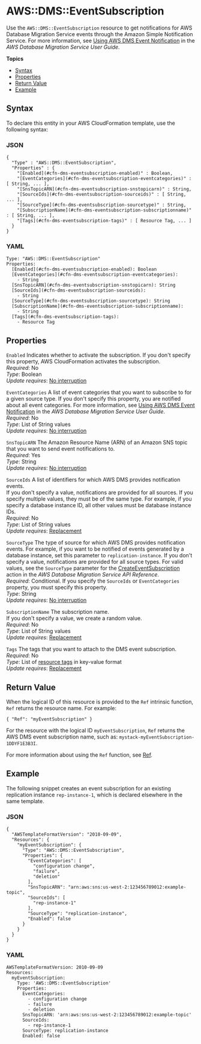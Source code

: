 # AWS::DMS::EventSubscription<a name="aws-resource-dms-eventsubscription"></a>

Use the `AWS::DMS::EventSubscription` resource to get notifications for AWS Database Migration Service events through the Amazon Simple Notification Service\. For more information, see [Using AWS DMS Event Notification](http://docs.aws.amazon.com/dms/latest/userguide/USER_Events.html) in the *AWS Database Migration Service User Guide*\.

**Topics**
+ [Syntax](#aws-resource-dms-eventsubscription-syntax)
+ [Properties](#aws-resource-dms-eventsubscription-properties)
+ [Return Value](#aws-resource-dms-eventsubscription-returnvalues)
+ [Example](#aws-resource-dms-eventsubscription-examples)

## Syntax<a name="aws-resource-dms-eventsubscription-syntax"></a>

To declare this entity in your AWS CloudFormation template, use the following syntax:

### JSON<a name="aws-resource-dms-eventsubscription-syntax.json"></a>

```
{
  "Type" : "AWS::DMS::EventSubscription",
  "Properties" : {
    "[Enabled](#cfn-dms-eventsubscription-enabled)" : Boolean,
    "[EventCategories](#cfn-dms-eventsubscription-eventcategories)" : [ String, ... ],
    "[SnsTopicARN](#cfn-dms-eventsubscription-snstopicarn)" : String,
    "[SourceIds](#cfn-dms-eventsubscription-sourceids)" : [ String, ... ],
    "[SourceType](#cfn-dms-eventsubscription-sourcetype)" : String,
    "[SubscriptionName](#cfn-dms-eventsubscription-subscriptionname)" : [ String, ... ],
    "[Tags](#cfn-dms-eventsubscription-tags)" : [ Resource Tag, ... ]
  }
}
```

### YAML<a name="aws-resource-dms-eventsubscription-syntax.yaml"></a>

```
Type: "AWS::DMS::EventSubscription"
Properties: 
  [Enabled](#cfn-dms-eventsubscription-enabled): Boolean
  [EventCategories](#cfn-dms-eventsubscription-eventcategories): 
    - String
  [SnsTopicARN](#cfn-dms-eventsubscription-snstopicarn): String
  [SourceIds](#cfn-dms-eventsubscription-sourceids):
    - String
  [SourceType](#cfn-dms-eventsubscription-sourcetype): String
  [SubscriptionName](#cfn-dms-eventsubscription-subscriptionname): 
    - String
  [Tags](#cfn-dms-eventsubscription-tags): 
    - Resource Tag
```

## Properties<a name="aws-resource-dms-eventsubscription-properties"></a>

`Enabled`  <a name="cfn-dms-eventsubscription-enabled"></a>
Indicates whether to activate the subscription\. If you don't specify this property, AWS CloudFormation activates the subscription\.  
*Required*: No  
*Type*: Boolean  
*Update requires*: [No interruption](using-cfn-updating-stacks-update-behaviors.md#update-no-interrupt)

`EventCategories`  <a name="cfn-dms-eventsubscription-eventcategories"></a>
A list of event categories that you want to subscribe to for a given source type\. If you don't specify this property, you are notified about all event categories\. For more information, see [Using AWS DMS Event Notification](http://docs.aws.amazon.com/dms/latest/userguide/USER_Events.html) in the *AWS Database Migration Service User Guide*\.  
*Required*: No  
*Type*: List of String values  
*Update requires*: [No interruption](using-cfn-updating-stacks-update-behaviors.md#update-no-interrupt)

`SnsTopicARN`  <a name="cfn-dms-eventsubscription-snstopicarn"></a>
The Amazon Resource Name \(ARN\) of an Amazon SNS topic that you want to send event notifications to\.  
*Required*: Yes  
*Type*: String  
*Update requires*: [No interruption](using-cfn-updating-stacks-update-behaviors.md#update-no-interrupt)

`SourceIds`  <a name="cfn-dms-eventsubscription-sourceids"></a>
A list of identifiers for which AWS DMS provides notification events\.  
If you don't specify a value, notifications are provided for all sources\. If you specify multiple values, they must be of the same type\. For example, if you specify a database instance ID, all other values must be database instance IDs\.  
*Required*: No  
*Type*: List of String values  
*Update requires*: [Replacement](using-cfn-updating-stacks-update-behaviors.md#update-replacement)

`SourceType`  <a name="cfn-dms-eventsubscription-sourcetype"></a>
The type of source for which AWS DMS provides notification events\. For example, if you want to be notified of events generated by a database instance, set this parameter to `replication-instance`\. If you don't specify a value, notifications are provided for all source types\. For valid values, see the `SourceType` parameter for the [ CreateEventSubscription](http://docs.aws.amazon.com/dms/latest/APIReference/API_CreateEventSubscription.html) action in the *AWS Database Migration Service API Reference*\.  
*Required*: Conditional\. If you specify the `SourceIds` or `EventCategories` property, you must specify this property\.  
*Type*: String  
*Update requires*: [No interruption](using-cfn-updating-stacks-update-behaviors.md#update-no-interrupt)

`SubscriptionName`  <a name="cfn-dms-eventsubscription-subscriptionname"></a>
The subscription name\.  
If you don't specify a value, we create a random value\.   
*Required*: No  
*Type*: List of String values  
*Update requires*: [Replacement](using-cfn-updating-stacks-update-behaviors.md#update-replacement)

`Tags`  <a name="cfn-dms-eventsubscription-tags"></a>
The tags that you want to attach to the DMS event subscription\.  
*Required*: No  
*Type*: List of [resource tags](aws-properties-resource-tags.md) in key\-value format  
*Update requires*: [Replacement](using-cfn-updating-stacks-update-behaviors.md#update-replacement) 

## Return Value<a name="aws-resource-dms-eventsubscription-returnvalues"></a>

When the logical ID of this resource is provided to the `Ref` intrinsic function, `Ref` returns the resource name\. For example:

```
{ "Ref": "myEventSubscription" }
```

For the resource with the logical ID `myEventSubscription`, `Ref` returns the AWS DMS event subscription name, such as: `mystack-myEventSubscription-1DDYF1E3B3I`\.

For more information about using the `Ref` function, see [Ref](intrinsic-function-reference-ref.md)\.

## Example<a name="aws-resource-dms-eventsubscription-examples"></a>

The following snippet creates an event subscription for an existing replication instance `rep-instance-1`, which is declared elsewhere in the same template\.

### JSON<a name="aws-resource-dms-eventsubscription-example.json"></a>

```
{
  "AWSTemplateFormatVersion": "2010-09-09",
  "Resources": {
    "myEventSubscription": {
      "Type": "AWS::DMS::EventSubscription",
      "Properties": {
        "EventCategories": [
          "configuration change",
          "failure",
          "deletion"
        ],
        "SnsTopicARN": "arn:aws:sns:us-west-2:123456789012:example-topic",
        "SourceIds": [
          "rep-instance-1"
        ],
        "SourceType": "replication-instance",
        "Enabled": false
      }
    }
  }
}
```

### YAML<a name="aws-resource-dms-eventsubscription-example.yaml"></a>

```
AWSTemplateFormatVersion: 2010-09-09
Resources:
  myEventSubscription:
    Type: 'AWS::DMS::EventSubscription'
    Properties:
      EventCategories:
        - configuration change
        - failure
        - deletion
      SnsTopicARN: 'arn:aws:sns:us-west-2:123456789012:example-topic'
      SourceIds:
        - rep-instance-1
      SourceType: replication-instance
      Enabled: false
```